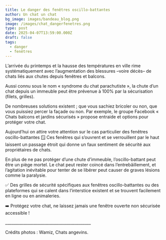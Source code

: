 ```yaml
---
title: Le danger des fenêtres oscillo-battantes
author: Un chat un chat
bg_image: images/bandeau_blog.png
image: /images/chat_dangerfenetres.png
type: post
date: 2025-04-07T13:59:00.000Z
draft: false
tags:
  - danger
  - fenêtres
---
```

L’arrivée du printemps et la hausse des températures en ville rime systématiquement avec l’augmentation des blessures –voire décès– de chats liés aux chutes depuis fenêtres et balcons.

Aussi connu sous le nom « syndrome du chat parachutiste », la chute d’un chat depuis un immeuble peut être prévenue à 100% par la sécurisation (filets, grilles).

De nombreuses solutions existent ; que vous sachiez bricoler ou non, que vous puissiez percer la façade ou non. Par exemple, le groupe Facebook « Chats balcons et jardins sécurisés » propose entraide et options pour protéger votre chat.

Aujourd’hui on attire votre attention sur le cas particulier des fenêtres oscillo-battantes 🪟 Ces fenêtres qui s’ouvrent et se verrouillent par le haut laissent un passage étroit qui donne un faux sentiment de sécurité aux propriétaires de chats. 

En plus de ne pas protéger d’une chute d’immeuble, l’oscillo-battant peut être un piège mortel. Le chat peut rester coincé dans l’entrebâillement, et l’agitation inévitable pour tenter de se libérer peut causer de graves lésions comme la paralysie. 

✅ Des grilles de sécurité spécifiques aux fenêtres oscillo-battantes ou des plateformes qui se calent dans l’interstice existent et se trouvent facilement en ligne ou en animaleries. 

➡️ Protégez votre chat, ne laissez jamais une fenêtre ouverte non sécurisée accessible !

\_\_\_\_\_\_\_\_\_\_\_\_\_\_\_\_\_\_\_\_\_\_\_\_\_\_\_\_\_\_\_\_\_\_\_\_\_\_\_\_\_\__

Crédits photos : Wamiz, Chats angevins.
